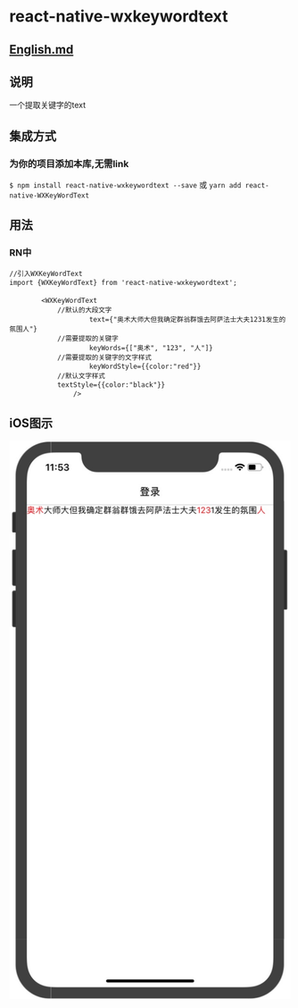 
# react-native-wxkeywordtext
## [English.md](./README.en.md)
## 说明
一个提取关键字的text

## 集成方式

### 为你的项目添加本库,无需link
`$ npm install react-native-wxkeywordtext --save`
或
`yarn add react-native-WXKeyWordText`


## 用法
### RN中
```
//引入WXKeyWordText
import {WXKeyWordText} from 'react-native-wxkeywordtext';

		<WXKeyWordText
			//默认的大段文字
                    text={"奥术大师大但我确定群翁群饿去阿萨法士大夫1231发生的氛围人"}
			//需要提取的关键字
                    keyWords={["奥术", "123", "人"]}
			//需要提取的关键字的文字样式
                    keyWordStyle={{color:"red"}}
			//默认文字样式
		    textStyle={{color:"black"}}
                />

```







## iOS图示
![ios1](./images/image1.png)